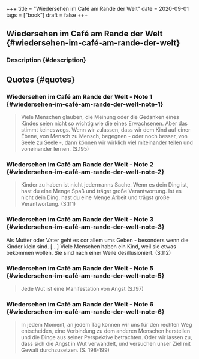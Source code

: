 +++
title = "Wiedersehen im Café am Rande der Welt"
date = 2020-09-01
tags = ["book"]
draft = false
+++

## Wiedersehen im Café am Rande der Welt {#wiedersehen-im-café-am-rande-der-welt}


### Description {#description}


## Quotes {#quotes}


### Wiedersehen im Café am Rande der Welt - Note 1 {#wiedersehen-im-café-am-rande-der-welt-note-1}

> Viele Menschen glauben, die Meinung oder die Gedanken eines Kindes seien nicht so wichtig wie die eines Erwachsenen. Aber das stimmt keineswegs. Wenn wir zulassen, dass wir dem Kind auf einer Ebene, von Mensch zu Mensch, begegnen - oder noch besser, von Seele zu Seele -, dann können wir wirklich viel miteinander teilen und voneinander lernen. (S.195)


### Wiedersehen im Café am Rande der Welt - Note 2 {#wiedersehen-im-café-am-rande-der-welt-note-2}

> Kinder zu haben ist nicht jedermanns Sache. Wenn es dein Ding ist, hast du eine Menge Spaß und trägst große Verantwortung. Ist es nicht dein Ding, hast du eine Menge Arbeit und trägst große Verantwortung. (S.111)


### Wiedersehen im Café am Rande der Welt - Note 3 {#wiedersehen-im-café-am-rande-der-welt-note-3}

Als Mutter oder Vater geht es cor allem ums Geben - besonders wenn die Kinder
klein sind. [...] Viele Menschen haben ein Kind, weil sie etwas bekommen wollen.
Sie sind nach einer Weile desillusioniert. (S.112)


### Wiedersehen im Café am Rande der Welt - Note 5 {#wiedersehen-im-café-am-rande-der-welt-note-5}

> Jede Wut ist eine Manifestation von Angst (S.197)


### Wiedersehen im Café am Rande der Welt - Note 6 {#wiedersehen-im-café-am-rande-der-welt-note-6}

> In jedem Moment, an jedem Tag können wir uns für den rechten Weg entscheiden, eine Verbindung zu dem anderen Menschen herstellen und die Dinge aus seiner Perspektive betrachten. Oder wir lassen zu, dass sich die Angst in Wut verwandelt, und versuchen unser Ziel mit Gewalt durchzusetzen. (S. 198-199)
